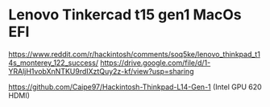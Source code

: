 # Lenovo Tinkercad t15 gen1 MacOs EFI

https://www.reddit.com/r/hackintosh/comments/soq5ke/lenovo_thinkpad_t14s_monterey_122_success/
https://drive.google.com/file/d/1-YRAljH1vobXnNTKU9rdIXztQuy2z-kf/view?usp=sharing

https://github.com/Caipe97/Hackintosh-Thinkpad-L14-Gen-1
(Intel GPU 620 HDMI)

